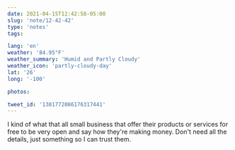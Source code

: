 ```yaml
---
date: 2021-04-15T12:42:58-05:00
slug: 'note/12-42-42'
type: 'notes'
tags:

lang: 'en'
weather: '84.95°F'
weather_summary: 'Humid and Partly Cloudy'
weather_icon: 'partly-cloudy-day'
lat: '26'
long: '-100'

photos:

tweet_id: '1381772086176317441'
---
```

I kind of what that all small business that offer their products or services for free to be very open and say how they're making money. Don't need all the details, just something so I can trust them.
